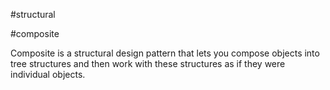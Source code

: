 #structural

#composite

Composite is a structural design pattern 
that lets you compose objects 
into tree structures 
and then work with these structures 
as if they were individual objects.

